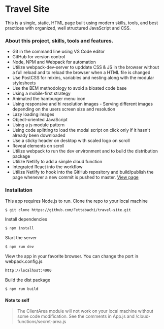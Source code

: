 # Travel Site

This is a single, static, HTML page built using modern skills, tools, and best practices with organized, well structured JavaScript and CSS.

### About this project, skills, tools and features.

  - Git in the command line using VS Code editor
  - GitHub for version control
  - Node, NPM and Webpack for automation
  - Utilize webpack-dev-server to upddate CSS & JS in the browser without a full reload and to reload the browser when a HTML file is changed
  - Use PostCSS for mixins, variables and nesting along with the modular stylesheets
  - Use the BEM methodology to avoid a bloated code base
  - Using a mobile-first strategy
  - Animated the hamburger menu icon
  - Using responsive and hi resolution images - Serving different images depending on the users screen size and resolution
  - Lazy loading images
  - Object-oriented JavaScript
  - Using a js module pattern
  - Using code splitting to load the modal script on click only if it hasn't already been downloaded
  - Use a sticky header on desktop with scaled logo on scroll
  - Reveal elements on scroll
  - Utilize webpack to run the dev environment and to build the distribution package
  - Utilize Netlify to add a simple cloud function
  - Integrated React into the workflow
  - Utilize Netlify to hook into the GitHub repository and build/publish the page whenever a new commit is pushed to master. [View page](https://zen-meitner-405009.netlify.app/)
  
### Installation
This app requires Node.js to run.
Clone the repo to your local machine
```sh
$ git clone https://github.com/Fettabachi/travel-site.git
```
Install dependencies
```sh
$ npm install
```
Start the server
```sh
$ npm run dev
```
View the app in your favorite browser. You can change the port in webpack.config.js
```sh
http://localhost:4000
```
Build the dist package
```sh
$ npm run build
```
#### Note to self
>The ClientArea module will not work on your local machine without some code modification. See the comments in App.js and /cloud-functions/secret-area.js